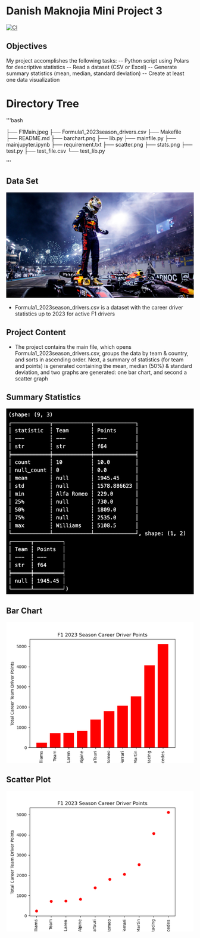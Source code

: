 # Danish Maknojia Mini Project 3

[![CI](https://github.com/nogibjj/Maknojia_DanishMP3/actions/workflows/cicd.yml/badge.svg)](https://github.com/nogibjj/Maknojia_DanishMP3/actions/workflows/cicd.yml)

## Objectives
My project accomplishes the following tasks:
-- Python script using Polars for descriptive statistics
-- Read a dataset (CSV or Excel)
-- Generate summary statistics (mean, median, standard deviation)
-- Create at least one data visualization

# Directory Tree
'''bash 

├── F1Main.jpeg
├── Formula1_2023season_drivers.csv
├── Makefile
├── README.md
├── barchart.png
├── lib.py
├── mainfile.py
├── mainjupyter.ipynb
├── requirement.txt
├── scatter.png
├── stats.png
├── test.py
├── test_file.csv
└── test_lib.py

'''
## Data Set
![alt text](F1Main.jpeg)

- Formula1_2023season_drivers.csv is a dataset with the career driver statistics up to 2023 for active F1 drivers

## Project Content

- The project contains the main file, which opens Formula1_2023season_drivers.csv, groups the data by team & country, and sorts in ascending order. Next, a summary of statistics (for team and points) is generated containing the mean, median (50%) & standard deviation, and two graphs are generated: one bar chart, and second a scatter graph

## Summary Statistics
![alt text](stats.png)

## Bar Chart
![alt text](barchart.png)

## Scatter Plot
![alt text](scatter.png)


